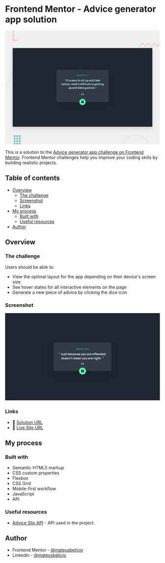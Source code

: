 # Frontend Mentor - Advice generator app solution

![Design preview for the Advice generator app coding challenge](./design/desktop-preview.jpg)

This is a solution to the [Advice generator app challenge on Frontend Mentor](https://www.frontendmentor.io/challenges/advice-generator-app-QdUG-13db). Frontend Mentor challenges help you improve your coding skills by building realistic projects.

## Table of contents

- [Overview](#overview)
  - [The challenge](#the-challenge)
  - [Screenshot](#screenshot)
  - [Links](#links)
- [My process](#my-process)
  - [Built with](#built-with)
  - [Useful resources](#useful-resources)
- [Author](#author)

## Overview

### The challenge

Users should be able to:

- View the optimal layout for the app depending on their device's screen size
- See hover states for all interactive elements on the page
- Generate a new piece of advice by clicking the dice icon

### Screenshot

![](./design/desktop-result.png)

### Links

- 🔗 [Solution URL](https://github.com/mateusbelicio/advice-generator-app)
- 🔗 [Live Site URL](https://mateusbelicio.github.io/advice-generator-app)

## My process

### Built with

- Semantic HTML5 markup
- CSS custom properties
- Flexbox
- CSS Grid
- Mobile-first workflow
- JavaScript
- API

### Useful resources

- [Advice Slip API](https://api.adviceslip.com) - API used in the project.

## Author

- Frontend Mentor - [@mateusbelicio](https://www.frontendmentor.io/profile/mateusbelicio)
- Linkedin - [@mateusbelicio](https://www.linkedin.com/in/mateusbelicio)
